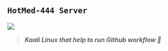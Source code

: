 <strong><h2><code>HotMed-444 Server</code></h2></strong>

<img src='https://telegra.ph/file/eca12e6138add3d2d348f.jpg'>


<blockquote><strong><i>Kaali Linux that help to run Github workflow 🥀</i></strong></blockquote>


